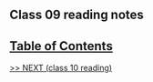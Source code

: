 ## Class 09 reading notes

## [Table of Contents](https://wondwosentsige.github.io/code-201-reading-notes/Home)


























[>> NEXT (class 10 reading)](https://wondwosentsige.github.io/code-201-reading-notes/class-10)


